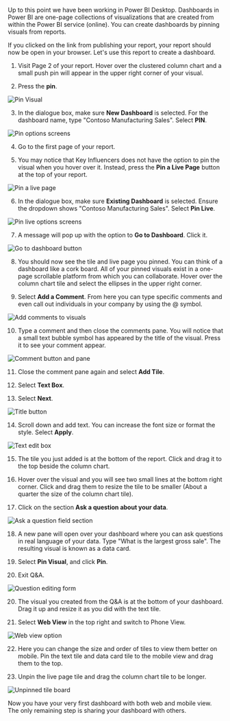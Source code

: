 Up to this point we have been working in Power BI Desktop. Dashboards in Power BI are one-page collections of visualizations that are created from within the Power BI service (online). You can create dashboards by pinning visuals from reports.

If you clicked on the link from publishing your report, your report should now be open in your browser. Let's use this report to create a dashboard.

1. Visit Page 2 of your report. Hover over the clustered column chart and a small push pin will appear in the upper right corner of your visual.

2. Press the **pin**.

![Pin Visual](../media/img14.png)

3. In the dialogue box, make sure **New Dashboard** is selected. For the dashboard name, type "Contoso Manufacturing Sales". Select **PIN**.

![Pin options screens](../media/img15.png)

4. Go to the first page of your report.

5. You may notice that Key Influencers does not have the option to pin the visual when you hover over it. Instead, press the **Pin a Live Page** button at the top of your report.

![Pin a live page](../media/img16.png)

6. In the dialogue box, make sure **Existing Dashboard** is selected. Ensure the dropdown shows "Contoso Manufacturing Sales". Select **Pin Live**.

![Pin live options screens](../media/img17.png)

7. A message will pop up with the option to **Go to Dashboard**. Click it.

![Go to dashboard button](../media/img18.png)

8. You should now see the tile and live page you pinned. You can think of a dashboard like a cork board. All of your pinned visuals exist in a one-page scrollable platform from which you can collaborate. Hover over the column chart tile and select the ellipses in the upper right corner.

9. Select **Add a Comment**. From here you can type specific comments and even call out individuals in your company by using the @ symbol.

![Add comments to visuals](../media/img19.png)

10. Type a comment and then close the comments pane. You will notice that a small text bubble symbol has appeared by the title of the visual. Press it to see your comment appear.

![Comment button and pane](../media/img20.png)

11. Close the comment pane again and select **Add Tile**.

12. Select **Text Box**.

13. Select **Next**.

![Title button](../media/img21.png)

14. Scroll down and add text. You can increase the font size or format the style. Select **Apply**.

![Text edit box](../media/img22.png)

15. The tile you just added is at the bottom of the report. Click and drag it to the top beside the column chart.

16. Hover over the visual and you will see two small lines at the bottom right corner. Click and drag them to resize the tile to be smaller (About a quarter the size of the column chart tile).

17. Click on the section **Ask a question about your data**.

![Ask a question field section](../media/img23.png)

18. A new pane will open over your dashboard where you can ask questions in real language of your data. Type "What is the largest gross sale". The resulting visual is known as a data card.

19. Select **Pin Visual**, and click **Pin**.

20. Exit Q&A.

![Question editing form](../media/img24.png)

20. The visual you created from the Q&A is at the bottom of your dashboard. Drag it up and resize it as you did with the text tile.

21. Select **Web View** in the top right and switch to Phone View.

![Web view option](../media/img25.png)

22. Here you can change the size and order of tiles to view them better on mobile. Pin the text tile and data card tile to the mobile view and drag them to the top.

23. Unpin the live page tile and drag the column chart tile to be longer.

![Unpinned tile board](../media/img26.png)

Now you have your very first dashboard with both web and mobile view. The only remaining step is sharing your dashboard with others.

